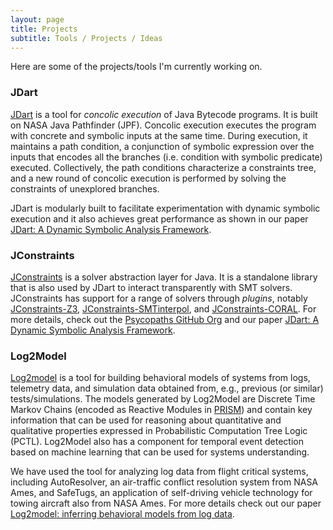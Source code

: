 ```yaml
---
layout: page
title: Projects
subtitle: Tools / Projects / Ideas
---
```

Here are some of the projects/tools I'm currently working on.

### JDart
[JDart](https://github.com/psycopaths/jdart)
 is a tool for *concolic execution* of Java Bytecode programs. It is built on NASA Java Pathfinder (JPF). Concolic execution executes the program with concrete and symbolic inputs at the same time. During execution, it maintains a path condition, a conjunction of symbolic expression over the inputs that encodes all the branches (i.e. condition with symbolic predicate) executed. Collectively, the path conditions characterize a constraints tree, and a new round of concolic execution is performed by solving the constraints of unexplored branches.

JDart is modularly built to facilitate experimentation with dynamic symbolic execution and it also achieves great performance as shown in our paper [JDart: A Dynamic Symbolic Analysis Framework](http://www.andrew.cmu.edu/user/kluckow/publications/#tacas2016-ldghikrr).

### JConstraints
[JConstraints](https://github.com/psycopaths/jconstraints) is a solver abstraction layer for Java. It is a standalone library that is also used by JDart to interact transparently with SMT solvers. JConstraints has support for a range of solvers through *plugins*, notably [JConstraints-Z3](https://github.com/psycopaths/jconstraints-z3), [JConstraints-SMTinterpol](https://github.com/psycopaths/jconstraints-smtinterpol), and [JConstraints-CORAL](https://github.com/psycopaths/jconstraints-coral). For more details, check out the [Psycopaths GitHub Org](https://github.com/psycopaths/) and our paper [JDart: A Dynamic Symbolic Analysis Framework](http://www.andrew.cmu.edu/user/kluckow/publications/#tacas2016-ldghikrr).

### Log2Model
[Log2model](https://github.com/ksluckow/log2model) is a tool for building behavioral models of systems from logs, telemetry data, and simulation data obtained from, e.g., previous (or similar) tests/simulations. The models generated by Log2Model are Discrete Time Markov Chains (encoded as Reactive Modules in [PRISM](http://www.prismmodelchecker.org)) and contain key information that can be used for reasoning about quantitative and qualitative properties expressed in Probabilistic Computation Tree Logic (PCTL). Log2Model also has a component for temporal event detection based on machine learning that can be used for systems understanding. 

We have used the tool for analyzing log data from flight critical systems, including AutoResolver, an air-traffic conflict resolution system from NASA Ames, and SafeTugs, an application of self-driving vehicle technology for towing aircraft also from NASA Ames. For more details check out our paper [Log2model: inferring behavioral models from log data](http://www.andrew.cmu.edu/user/kluckow/publications/#DBLP:conf/hldvt/LuckowP16).

